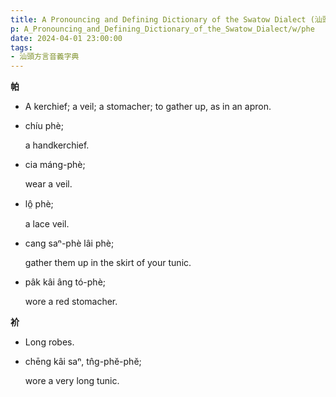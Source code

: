 ```yaml
---
title: A Pronouncing and Defining Dictionary of the Swatow Dialect (汕頭方言音義字典) / phe
p: A_Pronouncing_and_Defining_Dictionary_of_the_Swatow_Dialect/w/phe
date: 2024-04-01 23:00:00
tags: 
- 汕頭方言音義字典
---
```



**帕**
- A kerchief; a veil; a stomacher; to gather up, as in an apron.

- chíu phè;

  a handkerchief.

- cia máng-phè;

  wear a veil.

- lô̤ phè;

  a lace veil.

- cang saⁿ-phè lâi phè;

  gather them up in the skirt of your tunic.

- pâk kâi âng tó-phè;

  wore a red stomacher.

**衸**
- Long robes.

- chēng kâi saⁿ, tn̂g-phĕ-phĕ;

  wore a very long tunic.